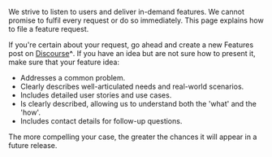 We strive to listen to users and deliver in-demand features. We cannot promise to fulfil every request or do so immediately. This page explains how to file a feature request.

If you're certain about your request, go ahead and create a new Features post on [Discourse](https://discourse.maas.io/c/features/15)**^**.  If you have an idea but are not sure how to present it, make sure that your feature idea:

- Addresses a common problem.
- Clearly describes well-articulated needs and real-world scenarios.
- Includes detailed user stories and use cases.
- Is clearly described, allowing us to understand both the 'what' and the 'how'.
- Includes contact details for follow-up questions.
 
The more compelling your case, the greater the chances it will appear in a future release.

